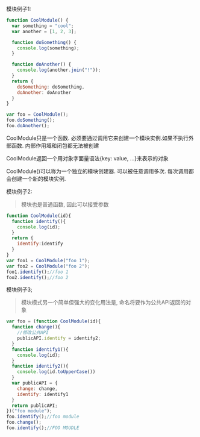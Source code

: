 模块例子1:
```javascript
function CoolModule() {
  var something = "cool";
  var another = [1, 2, 3];

  function doSomething() {
    console.log(something);
  }

  function doAnother() {
    console.log(another.join("!"));
  }
  return {
    doSomething: doSomething,
    doAnother: doAnother
  }
}

var foo = CoolModule();
foo.doSomething();
foo.doAnother();
```

CoolModule只是一个函数. 必须要通过调用它来创建一个模块实例.如果不执行外部函数. 内部作用域和闭包都无法被创建

CoolModule返回一个用对象字面量语法{key: value, ...}来表示的对象

CoolModule()可以称为一个独立的模块创建器. 可以被任意调用多次. 每次调用都会创建一个新的模块实例.

模块例子2:
> 模块也是普通函数, 因此可以接受参数
```javascript
function CoolModule(id){
  function identify(){
    console.log(id);
  }
  return {
    identify:identify
  }
}
var foo1 = CoolModule("foo 1");
var foo2 = CoolModule("foo 2");
foo1.identify();//foo 1
foo2.identify();//foo 2
```
模块例子3;

> 模块模式另一个简单但强大的变化用法是, 命名将要作为公共API返回的对象
```javascript
var foo = (function CoolModule(id){
  function change(){
    //修改公共API
    publicAPI.identify = identify2;
  }
  function identify1(){
    console.log(id);
  }
  function identify2(){
    console.log(id.toUpperCase())
  }
  var publicAPI = {
    change: change,
    identify: identify1
  }
  return publicAPI;
})("foo module");
foo.identify();//foo module
foo.change();
foo.identify();//FOO MOUDLE 
```
